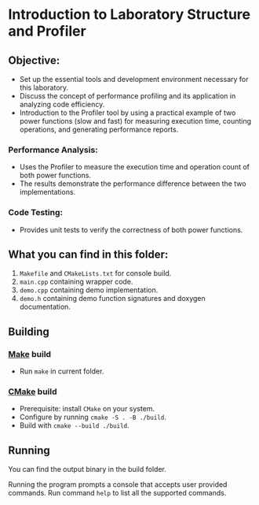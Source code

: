 # Introduction to Laboratory Structure and Profiler

## Objective:

- Set up the essential tools and development environment necessary for this laboratory.
- Discuss the concept of performance profiling and its application in analyzing code efficiency.
- Introduction to the Profiler tool by using a practical example of two power functions (slow and fast) for measuring execution time, counting operations, and generating performance reports.

### Performance Analysis:

- Uses the Profiler to measure the execution time and operation count of both power functions.
- The results demonstrate the performance difference between the two implementations.

### Code Testing:

- Provides unit tests to verify the correctness of both power functions.

## What you can find in this folder:
1. `Makefile` and `CMakeLists.txt` for console build.
2. `main.cpp` containing wrapper code.
3. `demo.cpp` containing demo implementation.
4. `demo.h` containing demo function signatures and doxygen documentation.

## Building
### [Make](https://www.gnu.org/software/make/) build

* Run `make` in current folder.

### [CMake](https://cmake.org/) build

* Prerequisite: install `CMake` on your system.
* Configure by running `cmake -S . -B ./build`.
* Build with `cmake --build ./build`.

## Running
You can find the output binary in the build folder.

Running the program prompts a console that accepts user provided commands.
Run command `help` to list all the supported commands.